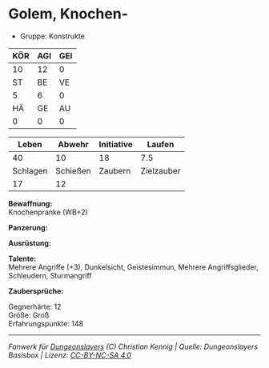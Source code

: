 # Golem, Knochen-  
- Gruppe: Konstrukte  

| KÖR | AGI | GEI |  
| --- | --- | --- |  
| 10  | 12  | 0   |
| ST  | BE  | VE  |  
| 5   | 6   | 0   |
| HÄ  | GE  | AU  |  
| 0   | 0   | 0   |


| Leben    | Abwehr   | Initiative | Laufen     |
| -------- | -------- | ---------- | ---------- |
| 40       | 10       | 18         | 7.5        |
| Schlagen | Schießen | Zaubern    | Zielzauber |
| 17       | 12       |            |            |

**Bewaffnung:**  
Knochenpranke (WB+2)

**Panzerung:**  


**Ausrüstung:**  


**Talente:**  
Mehrere Angriffe (+3), Dunkelsicht, Geistesimmun, Mehrere Angriffsglieder, Schleudern, Sturmangriff

**Zaubersprüche:**  


Gegnerhärte: 12  
Größe: Groß  
Erfahrungspunkte: 148  



___
*Fanwerk für [Dungeonslayers](https://www.dungeonslayers.net/) (C) Christian Kennig | Quelle: Dungeonslayers Basisbox | Lizenz: [CC-BY-NC-SA 4.0](https://creativecommons.org/licenses/by-nc-sa/4.0/deed.de)*